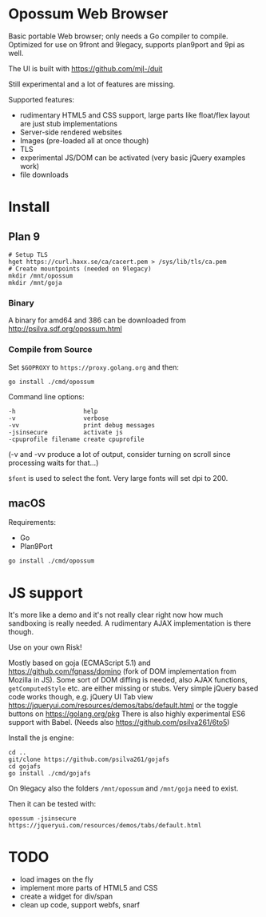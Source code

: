 # Opossum Web Browser

Basic portable Web browser; only needs a Go compiler to compile. Optimized for use on 9front and 9legacy, supports plan9port and 9pi as well.

The UI is built with https://github.com/mjl-/duit

Still experimental and a lot of features are missing.

Supported features:

- rudimentary HTML5 and CSS support, large parts like float/flex layout are just stub implementations
- Server-side rendered websites
- Images (pre-loaded all at once though)
- TLS
- experimental JS/DOM can be activated (very basic jQuery examples work)
- file downloads

# Install

## Plan 9

    # Setup TLS
    hget https://curl.haxx.se/ca/cacert.pem > /sys/lib/tls/ca.pem
    # Create mountpoints (needed on 9legacy)
    mkdir /mnt/opossum
    mkdir /mnt/goja

### Binary

A binary for amd64 and 386 can be downloaded from http://psilva.sdf.org/opossum.html

### Compile from Source

Set `$GOPROXY` to `https://proxy.golang.org` and then:

    go install ./cmd/opossum

Command line options:

    -h                   help
    -v                   verbose
    -vv                  print debug messages
    -jsinsecure          activate js
    -cpuprofile filename create cpuprofile

(-v and -vv produce a lot of output,
consider turning on scroll since processing
waits for that...)

`$font` is used to select the font. Very large fonts will set dpi to 200.

## macOS

Requirements:

- Go
- Plan9Port

```
go install ./cmd/opossum
```

# JS support

It's more like a demo and it's not really clear right now how much sandboxing
is really needed. A rudimentary AJAX implementation is there though.

Use on your own Risk!

Mostly based on goja (ECMAScript 5.1) and https://github.com/fgnass/domino
(fork of DOM implementation from Mozilla in JS). Some sort of DOM diffing
is needed, also AJAX functions, `getComputedStyle` etc. are either missing or stubs.
Very simple jQuery based code works though, e.g. jQuery UI Tab view
https://jqueryui.com/resources/demos/tabs/default.html or the toggle buttons on
https://golang.org/pkg There is also highly experimental ES6 support with Babel.
(Needs also https://github.com/psilva261/6to5)

Install the js engine:

```
cd ..
git/clone https://github.com/psilva261/gojafs
cd gojafs
go install ./cmd/gojafs
```

On 9legacy also the folders `/mnt/opossum` and `/mnt/goja` need to exist.

Then it can be tested with:

```
opossum -jsinsecure https://jqueryui.com/resources/demos/tabs/default.html
```

# TODO

- load images on the fly
- implement more parts of HTML5 and CSS
- create a widget for div/span
- clean up code, support webfs, snarf
